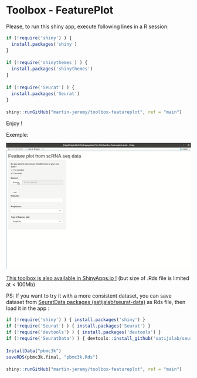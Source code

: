# Toolbox - FeaturePlot

Please, to run this shiny app, execute following lines in a R session:

```R
if (!require('shiny') ) {
  install.packages('shiny')
}

if (!require('shinythemes') ) {
  install.packages('shinythemes')
}

if (!require('Seurat') ) {
  install.packages('Seurat')
}

shiny::runGitHub("martin-jeremy/toolbox-featureplot", ref = "main")
```

Enjoy !

Exemple:

![gif](https://github.com/martin-jeremy/toolbox-featureplot/blob/main/FeaturePlot_presentation.gif)

[This toolbox is also available in ShinyApps.io !](http://martin-jeremy.shinyapps.io/featureplot) (but size of .Rds file is limited at < 100Mb)

PS: If you want to try it with a more consistent dataset, you can save dataset from [SeuratData packages (satijalab/seurat-data)](https://github.com/satijalab/seurat-data) as Rds file, then load it in the app :

```R
if (!require('shiny') ) { install.packages('shiny') }
if (!require('Seurat') ) { install.packages('Seurat') }
if (!require('devtools') ) { install.packages('devtools') }
if (!require('SeuratData') ) { devtools::install_github('satijalab/seurat-data') }

InstallData("pbmc3k")
saveRDS(pbmc3k.final, "pbmc3k.Rds")

shiny::runGitHub("martin-jeremy/toolbox-featureplot", ref = "main")
```
